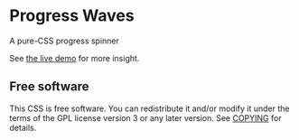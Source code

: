# Progress Waves

A pure-CSS progress spinner

See [the live demo][1] for more insight.


Free software
-------------

This CSS is free software. You can redistribute it and/or modify it under the
terms of the GPL license version 3 or any later version. See [COPYING][2] for
details.


  [1]: https://madmurphy.github.io/progress-waves.css/
  [2]: https://github.com/madmurphy/progress-waves.css/blob/master/COPYING

